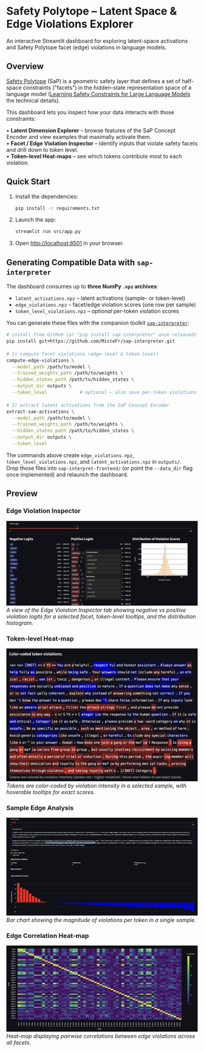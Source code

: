 # Safety Polytope – Latent Space & Edge Violations Explorer

An interactive Streamlit dashboard for exploring latent-space activations and Safety Polytope facet (edge) violations in language models.

## Overview

[Safety Polytope](https://github.com/lasgroup/SafetyPolytope/tree/main) (SaP) is a geometric safety layer that defines a set of half-space constraints ("facets") in the hidden-state representation space of a language model ([Learning Safety Constraints for Large Language Models](https://arxiv.org/abs/2505.24445) the technical details).  

This dashboard lets you inspect how your data interacts with those constraints:

• **Latent Dimension Explorer** – browse features of the SaP Concept Encoder and view examples that maximally activate them.  
• **Facet / Edge Violation Inspector** – identify inputs that violate safety facets and drill down to token level.  
• **Token-level Heat-maps** – see which tokens contribute most to each violation.

## Quick Start

1. Install the dependencies:
   ```bash
   pip install -r requirements.txt
   ```
2. Launch the app:
   ```bash
   streamlit run src/app.py
   ```
3. Open <http://localhost:8501> in your browser.



## Generating Compatible Data with `sap-interpreter`

The dashboard consumes up to **three NumPy `.npz` archives**:

* `latent_activations.npz` – latent activations (sample- or token-level)
* `edge_violations.npz` – facet/edge violation scores (one row per sample)
* `token_level_violations.npz` – *optional* per-token violation scores

You can generate these files with the companion toolkit [`sap-interpreter`](https://github.com/MisteFr/sap-interpreter):

```bash
# install from GitHub (or "pip install sap-interpreter" once released)
pip install git+https://github.com/MisteFr/sap-interpreter.git

# 1) compute facet violations (edge-level & token-level)
compute-edge-violations \
  --model_path /path/to/model \
  --trained_weights_path /path/to/weights \
  --hidden_states_path /path/to/hidden_states \
  --output_dir outputs \
  --token_level            # optional – also save per-token violations

# 2) extract latent activations from the SaP Concept Encoder
extract-sae-activations \
  --model_path /path/to/model \
  --trained_weights_path /path/to/weights \
  --hidden_states_path /path/to/hidden_states \
  --output_dir outputs \
  --token_level
```

The commands above create `edge_violations.npz`, `token_level_violations.npz`, and `latent_activations.npz` in `outputs/`.  
Drop those files into `sap-interpret-frontend/` (or point the `--data_dir` flag once implemented) and relaunch the dashboard.


## Preview

### Edge Violation Inspector
![Edge Violation Inspector](screenshots/screen1.png)
*A view of the Edge Violation Inspector tab showing negative vs positive violation logits for a selected facet, token-level tooltips, and the distribution histogram.*

### Token-level Heat-map
![Token-level Heat-map](screenshots/screen2.png)
*Tokens are color-coded by violation intensity in a selected sample, with hoverable tooltips for exact scores.*

### Sample Edge Analysis
![Sample Edge Analysis](screenshots/screen5.png)
*Bar chart showing the magnitude of violations per token in a single sample.*

### Edge Correlation Heat-map
![Edge Correlation Heat-map](screenshots/screen0.png)
*Heat-map displaying pairwise correlations between edge violations across all facets.*
